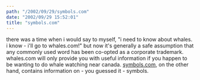 ```yaml
---
path: "/2002/09/29/symbols.com" 
date: "2002/09/29 15:52:01" 
title: "symbols.com" 
---
```

there was a time when i would say to myself, "i need to know about whales. i know - i'll go to whales.com!" but now it's generally a safe assumption that any commonly used word has been co-opted as a corporate trademark.  whales.com will only provide you with useful information if you happen to be wanting to do whale watching near canada. <a href="http://www.symbols.com/">symbols.com</a>, on the other hand, contains information on - you guessed it - symbols.